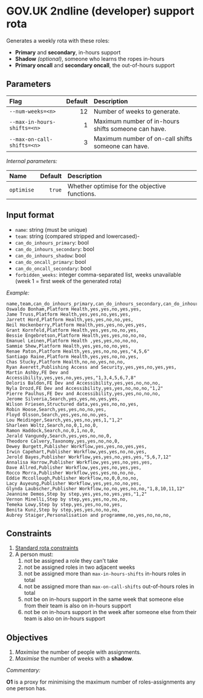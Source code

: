 GOV.UK 2ndline (developer) support rota
=======================================

Generates a weekly rota with these roles:

- **Primary** and **secondary**, in-hours support
- **Shadow** *(optional)*, someone who learns the ropes in-hours
- **Primary oncall** and **secondary oncall**, the out-of-hours support


Parameters
----------

| Flag                        | Default | Description                                         |
|:--------------------------- | -------:|:--------------------------------------------------- |
| `--num-weeks=<n>`           |      12 | Number of weeks to generate.                        |
| `--max-in-hours-shifts=<n>` |       1 | Maximum number of in-hours shifts someone can have. |
| `--max-on-call-shifts=<n>`  |       3 | Maximum number of on-call shifts someone can have.  |

*Internal parameters:*

| Name        | Default | Description                                   |
|:------------| -------:|:--------------------------------------------- |
| `optimise`  |  `true` | Whether optimise for the objective functions. |


Input format
------------

- `name`: string (must be unique)
- `team`: string (compared stripped and lowercased)-
- `can_do_inhours_primary`: bool
- `can_do_inhours_secondary`: bool
- `can_do_inhours_shadow`: bool
- `can_do_oncall_primary`: bool
- `can_do_oncall_secondary`: bool
- `forbidden_weeks`: integer comma-separated list, weeks unavailable (week 1 = first week of the generated rota)

*Example:*

```csv
name,team,can_do_inhours_primary,can_do_inhours_secondary,can_do_inhours_shadow,can_do_oncall_primary,can_do_oncall_secondary,forbidden_weeks
Oswaldo Bonham,Platform Health,yes,yes,no,yes,yes,
Jame Truss,Platform Health,yes,yes,no,yes,yes,
Jarrett Hord,Platform Health,yes,yes,no,no,yes,
Neil Hockenberry,Platform Health,yes,yes,no,yes,yes,
Grant Kornfeld,Platform Health,yes,yes,no,no,yes,
Bessie Engebretson,Platform Health,yes,yes,no,no,no,
Emanuel Leinen,Platform Health ,yes,yes,no,no,no,
Sammie Shew,Platform Health,yes,yes,no,no,yes,
Renae Paton,Platform Health,yes,yes,no,no,yes,"4,5,6"
Santiago Raine,Platform Health,yes,yes,no,no,yes,
Chas Stucky,Platform Health,no,no,yes,no,no,
Ryan Averett,Publishing Access and Security,yes,yes,no,yes,yes,
Martin Ashby,FE Dev and Accessibility,yes,yes,no,yes,yes,"1,3,4,5,6,7,8"
Deloris Baldon,FE Dev and Accessibility,yes,yes,no,no,no,
Nyla Drozd,FE Dev and Accessibility,yes,yes,no,no,no,"1,2"
Pierre Paulhus,FE Dev and Accessibility,yes,yes,no,no,no,
Jerome Silveria,Search,yes,yes,no,yes,yes,
Wilson Friesen,Structured data,yes,yes,no,no,yes,
Robin Hoose,Search,yes,yes,no,no,yes,
Floyd Olsson,Search,yes,yes,no,no,yes,
Lou Meidinger,Search,yes,yes,no,yes,1,"1,2"
Sharleen Woltz,Search,no,0,1,no,0,
Ramon Haddock,Search,no,0,1,no,0,
Jerald Vangundy,Search,yes,yes,no,no,0,
Theodore Calvery,Taxonomy,yes,yes,no,no,0,
Dewey Burgett,Publisher Workflow,yes,yes,no,yes,yes,
Irwin Capehart,Publisher Workflow,yes,yes,no,no,yes,
Jerold Bayes,Publisher Workflow,yes,yes,no,yes,yes,"5,6,7,12"
Annalisa Harrow,Publisher Workflow,yes,yes,no,yes,yes,
Dave Allred,Publisher Workflow,yes,yes,no,yes,yes,
Rocco Morra,Publisher Workflow,yes,yes,no,no,no,
Eddie Mccollough,Publisher Workflow,no,0,0,no,no,
Lacy Auyeung,Publisher Workflow,yes,yes,no,no,yes,
Glynda Laubscher,Publisher Workflow,no,no,yes,no,no,"1,8,10,11,12"
Jeannine Demos,Step by step,yes,yes,no,yes,yes,"1,2"
Vernon Minelli,Step by step,yes,yes,no,no,no,
Temeka Lowy,Step by step,yes,yes,no,no,yes,
Benita Kunz,Step by step,yes,yes,no,no,no,
Aubrey Staiger,Personalisation and programme,no,yes,no,no,no,
```


Constraints
-----------

1. [Standard rota constraints](rota.md#standard-constraints)
2. A person must:
   1. not be assigned a role they can't take
   2. not be assigned roles in two adjacent weeks
   3. not be assigned more than `max-in-hours-shifts` in-hours roles in total
   4. not be assigned more than `max-on-call-shifts` out-of-hours roles in total
   5. not be on in-hours support in the same week that someone else from their team is also on in-hours support
   6. not be on in-hours support in the week after someone else from their team is also on in-hours support


Objectives
----------

1. *Maximise* the number of people with assignments.
2. *Maximise* the number of weeks with a **shadow**.

*Commentary:*

**O1** is a proxy for minimising the maximum number of roles-assignments any one person has.
